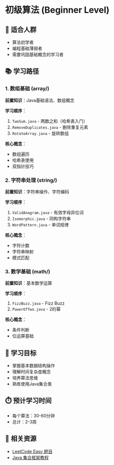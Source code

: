 # 初级算法 (Beginner Level)

## 🎯 适合人群
- 算法初学者
- 编程基础薄弱者
- 需要巩固基础概念的学习者

## 📚 学习路径

### 1. 数组基础 (array/)
**前置知识**：Java基础语法、数组概念

**学习顺序**：
1. `TwoSum.java` - 两数之和（哈希表入门）
2. `RemoveDuplicates.java` - 删除重复元素
3. `RotateArray.java` - 旋转数组

**核心概念**：
- 数组遍历
- 哈希表使用
- 双指针技巧

### 2. 字符串处理 (string/)
**前置知识**：字符串操作、字符编码

**学习顺序**：
1. `ValidAnagram.java` - 有效字母异位词
2. `Isomorphic.java` - 同构字符串
3. `WordPattern.java` - 单词规律

**核心概念**：
- 字符计数
- 字符串映射
- 模式匹配

### 3. 数学基础 (math/)
**前置知识**：基本数学运算

**学习顺序**：
1. `FizzBuzz.java` - Fizz Buzz
2. `PowerOfTwo.java` - 2的幂

**核心概念**：
- 条件判断
- 位运算基础

## 🎯 学习目标
- 掌握基本数据结构操作
- 理解时间复杂度概念
- 培养算法思维
- 熟练使用Java集合类

## ⏱️ 预计学习时间
- 每个算法：30-60分钟
- 总计：2-3周

## 🔗 相关资源
- [LeetCode Easy 题目](https://leetcode.com/problemset/all/?difficulty=EASY)
- [Java 集合框架教程](https://docs.oracle.com/javase/tutorial/collections/)
